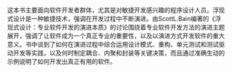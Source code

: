 这本书主要面向软件开发者群体，尤其是对敏捷开发感兴趣的程序设计人员。浮现式设计是一种敏捷技术，强调在开发过程中不断演进。由ScottL.Bain编著的《浮现式设计：专业软件开发的演进本质》的讨论围绕着专业软件开发方法的演进主题展开，强调了让软件成为一个真正专业的重要性，以及以演进方式开发软件的重大意义。书中谈到了如何在演进过程中综合运用设计模式、重构、单元测试和测试驱动开发等实践，以及何时制定耦合、内聚和封装等关键决策，而且通过准确生动的示例说明了如何开发出真正有用的软件。